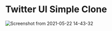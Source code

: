 # Twitter UI Simple Clone

![Screenshot from 2021-05-22 14-43-32](https://user-images.githubusercontent.com/31145511/119236140-3221a700-bb0c-11eb-917d-c2ab384996b9.png)
